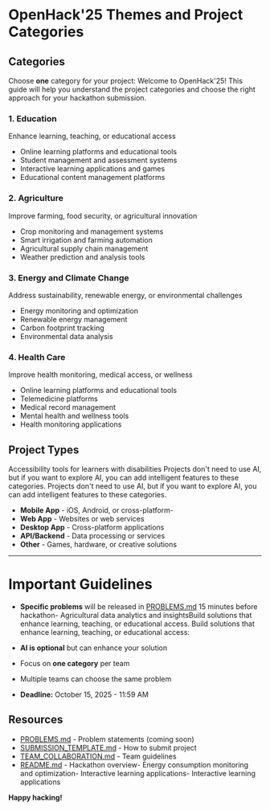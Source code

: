 # OpenHack'25 Themes and Project Categories
## Categories
Choose **one** category for your project: Welcome to OpenHack'25! This guide will help you understand the project categories and choose the right approach for your hackathon submission.

### 1. Education
Enhance learning, teaching, or educational access
- Online learning platforms and educational tools
- Student management and assessment systems
- Interactive learning applications and games
- Educational content management platforms


### 2. Agriculture

Improve farming, food security, or agricultural innovation
- Crop monitoring and management systems
- Smart irrigation and farming automation
- Agricultural supply chain management
- Weather prediction and analysis tools

### 3. Energy and Climate Change

Address sustainability, renewable energy, or environmental challenges

- Energy monitoring and optimization
- Renewable energy management
- Carbon footprint tracking
- Environmental data analysis

### 4. Health Care

Improve health monitoring, medical access, or wellness

- Online learning platforms and educational tools
- Telemedicine platforms
- Medical record management
- Mental health and wellness tools
- Health monitoring applications

## Project Types
Accessibility tools for learners with disabilities
Projects don't need to use AI, but if you want to explore AI, you can add intelligent features to these categories.
Projects don't need to use AI, but if you want to explore AI, you can add intelligent features to these categories.

- **Mobile App** - iOS, Android, or cross-platform- 
- **Web App** - Websites or web services
- **Desktop App** - Cross-platform applications
- **API/Backend** - Data processing or services
- **Other** - Games, hardware, or creative solutions

---

# Important Guidelines
- **Specific problems** will be released in [PROBLEMS.md](./PROBLEMS.md) 15 minutes before hackathon- Agricultural data analytics and insightsBuild solutions that enhance learning, teaching, or educational access. Build solutions that enhance learning, teaching, or educational access:

- **AI is optional** but can enhance your solution
- Focus on **one category** per team
- Multiple teams can choose the same problem
- **Deadline:** October 15, 2025 - 11:59 AM


## Resources
- [PROBLEMS.md](./PROBLEMS.md) - Problem statements (coming soon)
- [SUBMISSION_TEMPLATE.md](./SUBMISSION_TEMPLATE.md) - How to submit project
- [TEAM_COLLABORATION.md](./TEAM_COLLABORATION.md) - Team guidelines
- [README.md](./README.md) - Hackathon overview- Energy consumption monitoring and optimization- Interactive learning applications- Interactive learning applications

**Happy hacking!**
